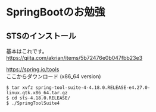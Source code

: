 # SpringBootのお勉強

## STSのインストール
基本はこれです。  
https://qiita.com/akrian/items/5b72476e0b047fbb23e3  


https://spring.io/tools  
ここからダウンロード  (x86_64 version)
```
$ tar xvfz spring-tool-suite-4-4.18.0.RELEASE-e4.27.0-linux.gtk.x86_64.tar.gz
$ cd sts-4.18.0.RELEASE/
$ ./SpringToolSuite4
```
